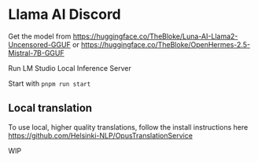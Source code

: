 # Llama AI Discord

Get the model from <https://huggingface.co/TheBloke/Luna-AI-Llama2-Uncensored-GGUF> or <https://huggingface.co/TheBloke/OpenHermes-2.5-Mistral-7B-GGUF>

Run LM Studio Local Inference Server

Start with `pnpm run start`

## Local translation

To use local, higher quality translations, follow the install instructions here <https://github.com/Helsinki-NLP/OpusTranslationService>

WIP

